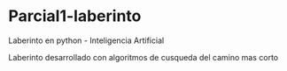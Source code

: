 # Parcial1-laberinto
Laberinto en python - Inteligencia Artificial

Laberinto desarrollado con algoritmos de cusqueda del camino mas corto
